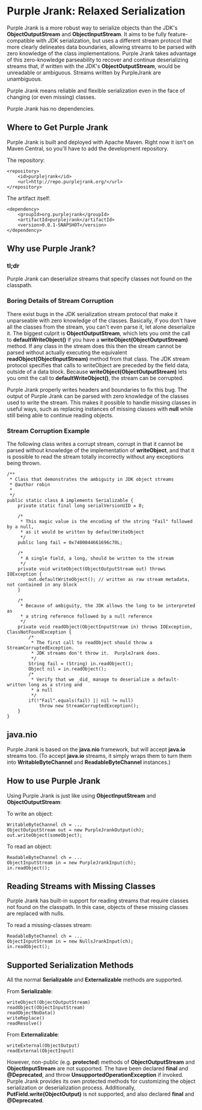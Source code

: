 # Purple Jrank: Relaxed Serialization
Purple Jrank is a more robust way to serialize objects than the JDK's **ObjectOutputStream** and **ObjectInputStream**.  It aims to be fully feature-compatible with JDK serialization, but uses a different stream protocol that more clearly delineates data boundaries, allowing streams to be parsed with zero knowledge of the class implementations.  Purple Jrank takes advantage of this zero-knowledge parseability to recover and continue deserializing streams that, if written with the JDK's **ObjectOutputStream**, would be unreadable or ambiguous.  Streams written by PurpleJrank are unambiguous.

Purple Jrank means reliable and flexible serialization even in the face of changing (or even missing) classes.

Purple Jrank has no dependencies.

## Where to Get Purple Jrank

Purple Jrank is built and deployed with Apache Maven.  Right now it isn't on Maven Central, so you'll have to add the development repository.

The repository:

    <repository>
        <id>purplejrank</id>
        <url>http://repo.purplejrank.org/</url>
    </repository>

The artifact itself:

    <dependency>
        <groupId>org.purplejrank</groupId>
        <artifactId>purplejrank</artifactId>
        <version>0.0.1-SNAPSHOT</version>
    </dependency>

## Why use Purple Jrank?
### tl;dr
Purple Jrank can deserialize streams that specify classes not found on the classpath.

### Boring Details of Stream Corruption
There exist bugs in the JDK serialization stream protocol that make it unparseable with zero knowledge of the classes.  Basically, if you don't have all the classes from the stream, you can't even parse it, let alone deserialize it.  The biggest culprit is **ObjectOutputStream**, which lets you omit the call to **defaultWriteObject()** if you have a **writeObject(ObjectOutputStream)** method.  If any class in the stream does this then the stream cannot be parsed without actually executing the equivalent **readObject(ObjectInputStream)** method from that class.  The JDK stream protocol specifies that calls to writeObject are preceded by the field data, outside of a data block.  Because **writeObject(ObjectOutputStream)** lets you omit the call to **defaultWriteObject()**, the stream can be corrupted.

Purple Jrank properly writes headers and boundaries to fix this bug.  The output of Purple Jrank can be parsed with zero knowledge of the classes used to write the stream.  This makes it possible to handle missing classes in useful ways, such as replacing instances of missing classes with **null** while still being able to continue reading objects.

### Stream Corruption Example
The following class writes a corrupt stream, corrupt in that it cannot be parsed without knowledge of the implementation of **writeObject**, and that it is possible to read the stream totally incorrectly without any exceptions being thrown.

	/**
	 * Class that demonstrates the ambiguity in JDK object streams
	 * @author robin
	 *
	 */
	public static class A implements Serializable {
		private static final long serialVersionUID = 0;

		/*
		 * This magic value is the encoding of the string "Fail" followed by a null,
		 * as it would be written by defaultWriteObject
		 */
		public long fail = 0x7400044661696c70L;

		/*
		 * A single field, a long, should be written to the stream
		 */
		private void writeObject(ObjectOutputStream out) throws IOException {
			out.defaultWriteObject(); // written as raw stream metadata, not contained in any block
		}

		/*
		 * Because of ambiguity, the JDK allows the long to be interpreted as 
		 * a string reference followed by a null reference
		 */
		private void readObject(ObjectInputStream in) throws IOException, ClassNotFoundException {
			/*
			 * The first call to readObject should throw a StreamCorruptedException.
			 * JDK streams don't throw it.  PurpleJrank does.
			 */
			String fail = (String) in.readObject();
			Object nil = in.readObject();
			/*
			 * Verify that we _did_ manage to deserialize a default-written long as a string and
			 * a null
			 */
			if(!"Fail".equals(fail) || nil != null)
				throw new StreamCorruptedException();
		}
	}


## java.nio

Purple Jrank is based on the **java.nio** framework, but will accept **java.io** streams too.  (To accept **java.io** streams, it simply wraps them to turn them into **WritableByteChannel** and **ReadableByteChannel** instances.)

## How to use Purple Jrank

Using Purple Jrank is just like using **ObjectInputStream** and **ObjectOutputStream**:

To write an object:

    WritableByteChannel ch = ...
    ObjectOutputStream out = new PurpleJrankOutput(ch);
    out.writeObject(someObject);

To read an object:

    ReadableByteChannel ch = ...
    ObjectInputStream in = new PurpleJrankInput(ch);
    in.readObject();

## Reading Streams with Missing Classes

Purple Jrank has built-in support for reading streams that require classes not found on the classpath.  In this case, objects of these missing classes are replaced with nulls.

To read a missing-classes stream:

    ReadableByteChannel ch = ...
    ObjectInputStream in = new NullsJrankInput(ch);
    in.readObject();

## Supported Serialization Methods

All the normal **Serializable** and **Externalizable** methods are supported.

From **Serializable**:

    writeObject(ObjectOutputStream)
    readObject(ObjectInputStream)
    readObjectNoData()
    writeReplace()
    readResolve()

From **Externalizable**:

    writeExternal(ObjectOutput)
    readExternal(ObjectInput)

However, non-public (e.g. **protected**) methods of **ObjectOutputStream** and **ObjectInputStream** are not supported.  The have been declared **final** and **@Deprecated**, and throw **UnsupportedOperationException** if invoked.  Purple Jrank provides its own protected methods for customizing the object serialization or deserialization process.  Additionally, **PutField.write(ObjectOutput)** is not supported, and also declared **final** and **@Deprecated**.